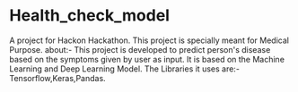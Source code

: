 # Health_check_model
A project for Hackon Hackathon. This project is specially meant for Medical Purpose. about:- This project is developed to predict person's disease based on the symptoms given by user as input. It is based on the Machine Learning and Deep Learning Model. The Libraries it uses are:-Tensorflow,Keras,Pandas.
